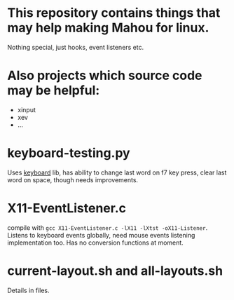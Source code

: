 # This repository contains things that may help making Mahou for linux.

Nothing special, just hooks, event listeners etc.

# Also projects which source code may be helpful:

- xinput
- xev
- ...

# keyboard-testing.py

Uses [keyboard](https://github.com/boppreh/keyboard) lib, has ability to change last word on f7 key press, clear last word on space, though needs improvements.

# X11-EventListener.c

compile with `gcc X11-EventListener.c -lX11 -lXtst -oX11-Listener`.
Listens to keyboard events globally, need mouse events listening implementation too. Has no conversion functions at moment.

# current-layout.sh and all-layouts.sh

Details in files.
